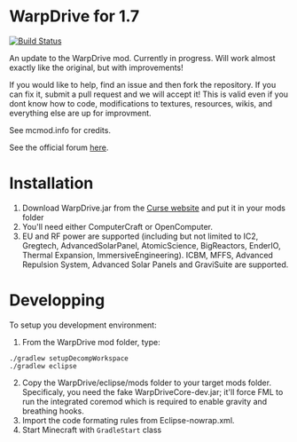 WarpDrive for 1.7
=========
[![Build Status](https://travis-ci.org/LemADEC/WarpDrive.svg?branch=MC1.7)](https://travis-ci.org/LemADEC/WarpDrive)

An update to the WarpDrive mod. Currently in progress.
Will work almost exactly like the original, but with improvements!


If you would like to help, find an issue and then fork the repository. If you can fix it, submit a pull request and we will accept it! This is valid even if you dont know how to code, modifications to textures, resources, wikis, and everything else are up for improvment.

See mcmod.info for credits.

See the official forum [here](http://www.minecraftforum.net/forums/mapping-and-modding/minecraft-mods/2510855).



Installation
============
1. Download WarpDrive.jar from the [Curse website](http://minecraft.curseforge.com/projects/warpdrive) and put it in your mods folder
2. You'll need either ComputerCraft or OpenComputer.
3. EU and RF power are supported (including but not limited to IC2, Gregtech, AdvancedSolarPanel, AtomicScience, BigReactors, EnderIO, Thermal Expansion, ImmersiveEngineering). ICBM, MFFS, Advanced Repulsion System, Advanced Solar Panels and GraviSuite are supported.


Developping
===========

To setup you development environment:
1. From the WarpDrive mod folder, type:
```
./gradlew setupDecompWorkspace
./gradlew eclipse
```
2. Copy the WarpDrive/eclipse/mods folder to your target mods folder. Specificaly, you need the fake WarpDriveCore-dev.jar; it'll force FML to run the integrated coremod which is required to enable gravity and breathing hooks.
3. Import the code formating rules from Eclipse-nowrap.xml.
3. Start Minecraft with `GradleStart` class
